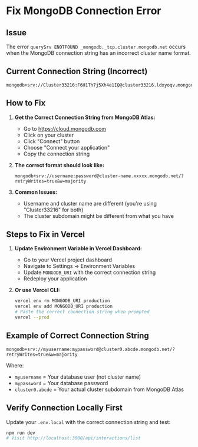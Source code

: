 # Fix MongoDB Connection Error

## Issue
The error `querySrv ENOTFOUND _mongodb._tcp.cluster.mongodb.net` occurs when the MongoDB connection string has an incorrect cluster name format.

## Current Connection String (Incorrect)
```
mongodb+srv://Cluster33216:F6H1Th7j5Xh4e1IQ@cluster33216.ldxyoqv.mongodb.net/...
```

## How to Fix

1. **Get the Correct Connection String from MongoDB Atlas:**
   - Go to https://cloud.mongodb.com
   - Click on your cluster
   - Click "Connect" button
   - Choose "Connect your application"
   - Copy the connection string

2. **The correct format should look like:**
   ```
   mongodb+srv://username:password@cluster-name.xxxxx.mongodb.net/?retryWrites=true&w=majority
   ```

3. **Common Issues:**
   - Username and cluster name are different (you're using "Cluster33216" for both)
   - The cluster subdomain might be different from what you have

## Steps to Fix in Vercel

1. **Update Environment Variable in Vercel Dashboard:**
   - Go to your Vercel project dashboard
   - Navigate to Settings → Environment Variables
   - Update `MONGODB_URI` with the correct connection string
   - Redeploy your application

2. **Or use Vercel CLI:**
   ```bash
   vercel env rm MONGODB_URI production
   vercel env add MONGODB_URI production
   # Paste the correct connection string when prompted
   vercel --prod
   ```

## Example of Correct Connection String
```
mongodb+srv://myusername:mypassword@cluster0.abcde.mongodb.net/?retryWrites=true&w=majority
```

Where:
- `myusername` = Your database user (not cluster name)
- `mypassword` = Your database password
- `cluster0.abcde` = Your actual cluster subdomain from MongoDB Atlas

## Verify Connection Locally First
Update your `.env.local` with the correct connection string and test:
```bash
npm run dev
# Visit http://localhost:3000/api/interactions/list
```
